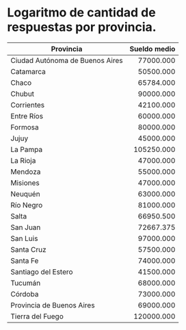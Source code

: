 # Logaritmo de cantidad de respuestas por provincia.


| Provincia | Sueldo medio |
| --------- | ------------:|
| Ciudad Autónoma de Buenos Aires | 77000.000 |
| Catamarca |50500.000 |
| Chaco |65784.000 |
| Chubut |90000.000 |
| Corrientes |42100.000 |
| Entre Ríos |60000.000 |
| Formosa |80000.000 |
| Jujuy |45000.000 |
| La Pampa |105250.000 |
| La Rioja |47000.000 |
| Mendoza |55000.000 |
| Misiones |47000.000 |
| Neuquén |63000.000 |
| Río Negro |81000.000 |
| Salta |66950.500 |
| San Juan |72667.375 |
| San Luis |97000.000 |
| Santa Cruz |57500.000 |
| Santa Fe |74000.000 |
| Santiago del Estero |41500.000 |
| Tucumán |68000.000 |
| Córdoba |73000.000 |
| Provincia de Buenos Aires |69000.000 |
| Tierra del Fuego |120000.000 |

